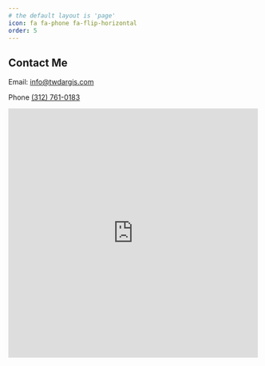 ```yaml
---
# the default layout is 'page'
icon: fa fa-phone fa-flip-horizontal
order: 5
---
```


## Contact Me

Email: <a href="mailto:info@twdargis.com">info@twdargis.com</a><br>

Phone <a href="tel:1317610183">(312) 761-0183</a><br>

<div class="cot-form">
<iframe src="https://docs.google.com/forms/d/e/1FAIpQLSdaPbE8HJWClRegZsiUgXNDNBQGSX-hm16s_3lrnlQ7ubmIvA/viewform?embedded=true" width="500" height="500" frameborder="0" marginheight="0" marginwidth="0">Loading…</iframe>
</div>
